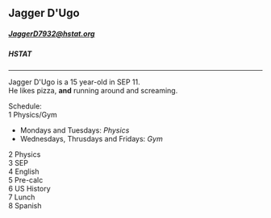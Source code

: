 ## Jagger D'Ugo  
##### [JaggerD7932@hstat.org](mailto:JaggerD7932@hstat.org)  
##### HSTAT
---
Jagger D'Ugo is a 15 year-old in SEP 11.  
He likes pizza, **and** running around and screaming.

Schedule:  
    1  Physics/Gym
* Mondays and Tuesdays: _Physics_  
* Wednesdays, Thrusdays and Fridays: _Gym_  
    
2 Physics  
    3 SEP  
    4 English   
    5 Pre-calc  
    6 US History   
    7 Lunch  
    8 Spanish